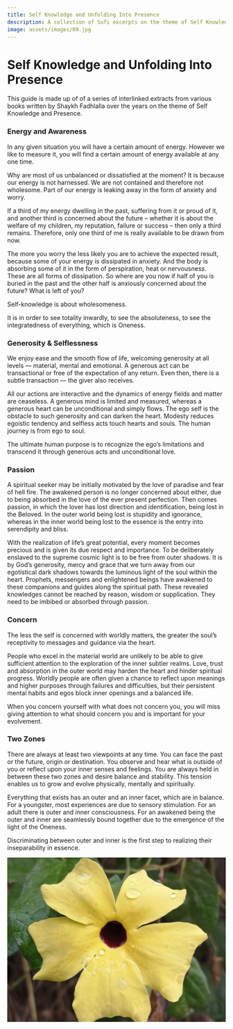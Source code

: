 ```yaml
---
title: Self Knowledge and Unfolding Into Presence
description: A collection of Sufi excerpts on the theme of Self Knowledge, Presence, and how to deepen one's practice of both.
image: assets/images/09.jpg
---
```


# Self Knowledge and Unfolding Into Presence

This guide is made up of of a series of interlinked extracts from various books written by Shaykh Fadhlalla over the years on the theme of Self Knowledge and Presence.

### Energy and Awareness   

In any given situation you will have a certain amount of energy. However we like to measure it, you will find a certain amount of energy available at any one time. 

Why are most of us unbalanced or dissatisfied at the moment? It is because our energy is not harnessed. We are not contained and therefore not wholesome. Part of our energy is leaking away in the form of anxiety and worry. 

If a third of my energy dwelling in the past, suffering from it or proud of it, and another third is concerned about the future – whether it is about the welfare of my children, my reputation, failure or success – then only a third remains. Therefore, only one third of me is really available to be drawn from now.  

The more you worry the less likely you are to achieve the expected result, because some of your energy is dissipated in anxiety. And the body is absorbing some of it in the form of perspiration, heat or nervousness. These are all forms of dissipation. So where are you now if half of you is buried in the past and the other half is anxiously concerned about the future? What is left of you?

Self-knowledge is about wholesomeness. 

It is in order to see totality inwardly, to see the absoluteness, to see the integratedness of everything, which is Oneness. 

### Generosity & Selflessness    

We enjoy ease and the smooth flow of life, welcoming generosity at all levels — material, mental and emotional. A generous act can be transactional or free of the expectation of any return. Even then, there is a subtle transaction — the giver also receives. 

All our actions are interactive and the dynamics of energy fields and matter are ceaseless. A generous mind is limited and measured, whereas a generous heart can be unconditional and simply flows. The ego self is the obstacle to such generosity and can darken the heart. Modesty reduces egoistic tendency and selfless acts touch hearts and souls. The human journey is from ego to soul.      

<div class="callout6">
The ultimate human purpose is to recognize the ego’s limitations and transcend it through generous acts and unconditional love.
</div>

### Passion

A spiritual seeker may be initially motivated by the love of paradise and fear of hell fire. The awakened person is no longer concerned about either, due to being absorbed in the love of the ever present perfection. Then comes passion, in which the lover has lost direction and identification, being lost in the Beloved. In the outer world being lost is stupidity and ignorance, whereas in the inner world being lost to the essence is the entry into serendipity and bliss.

With the realization of life’s great potential, every moment becomes precious and is given its due respect and importance. To be deliberately enslaved to the supreme cosmic light is to be free from outer shadows. It is by God’s generosity, mercy and grace that we turn away from our egotistical dark shadows towards the luminous light of the soul within the heart. Prophets, messengers and enlightened beings have awakened to these companions and guides along the spiritual path. These revealed knowledges cannot be reached by reason, wisdom or supplication. They need to be imbibed or absorbed through passion.

### Concern     

The less the self is concerned with worldly matters, the greater the soul’s receptivity to messages and guidance via the heart.  

People who excel in the material world are unlikely to be able to give sufficient attention to the exploration of the inner subtler realms. Love, trust and absorption in the outer world may harden the heart and hinder spiritual progress. Worldly people are often given a chance to reflect upon meanings and higher purposes through failures and difficulties, but their persistent mental habits and egos block inner openings and a balanced life.  

When you concern yourself with what does not concern you, you will miss giving attention to what should concern you and is important for your evolvement.  

### Two Zones

There are always at least two viewpoints at any time. You can face the past or the future, origin or destination. You observe and hear what is outside of you or reflect upon your inner senses and feelings. You are always held in between these two zones and desire balance and stability. This tension enables us to grow and evolve physically, mentally and spiritually.   

Everything that exists has an outer and an inner facet, which are in balance. For a youngster, most experiences are due to sensory stimulation. For an adult there is outer and inner consciousness. For an awakened being the outer and inner are seamlessly bound together due to the emergence of the light of the Oneness.  

<div class="callout6">
Discriminating between outer and inner is the first step to realizing their inseparability in essence.
</div>

![Self Knowledge and Presence](../assets/images/09.jpg)
